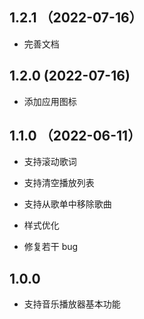 ## 1.2.1 （2022-07-16）

- 完善文档

## 1.2.0 (2022-07-16)

- 添加应用图标

## 1.1.0 （2022-06-11）

- 支持滚动歌词

- 支持清空播放列表

- 支持从歌单中移除歌曲

- 样式优化

- 修复若干 bug

## 1.0.0

- 支持音乐播放器基本功能
